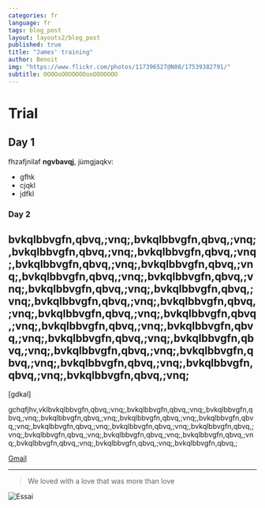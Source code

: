 ```yaml
---
categories: fr
language: fr
tags: blog_post
layout: layouts2/blog_post
published: true
title: "James' training"
author: Benoit
img: "https://www.flickr.com/photos/117396527@N08/17539382791/"
subtitle: OOOOoOOOOOOOooOOOOOOO
---
```




# Trial 

## Day 1

fhzafjnilaf  **ngvbavqj**, jùmgjaqkv:

* gfhk
* cjqkl
* jdfkl

### Day 2
bvkqlbbvgfn,qbvq,;vnq;,bvkqlbbvgfn,qbvq,;vnq;,bvkqlbbvgfn,qbvq,;vnq;,bvkqlbbvgfn,qbvq,;vnq;,bvkqlbbvgfn,qbvq,;vnq;,bvkqlbbvgfn,qbvq,;vnq;,bvkqlbbvgfn,qbvq,;vnq;,bvkqlbbvgfn,qbvq,;vnq;,bvkqlbbvgfn,qbvq,;vnq;,bvkqlbbvgfn,qbvq,;vnq;,bvkqlbbvgfn,qbvq,;vnq;,bvkqlbbvgfn,qbvq,;vnq;,bvkqlbbvgfn,qbvq,;vnq;,bvkqlbbvgfn,qbvq,;vnq;,bvkqlbbvgfn,qbvq,;vnq;,bvkqlbbvgfn,qbvq,;vnq;,bvkqlbbvgfn,qbvq,;vnq;,bvkqlbbvgfn,qbvq,;vnq;,bvkqlbbvgfn,qbvq,;vnq;,bvkqlbbvgfn,qbvq,;vnq;,bvkqlbbvgfn,qbvq,;vnq;,bvkqlbbvgfn,qbvq,;vnq;,bvkqlbbvgfn,qbvq,;vnq;
---
[gdkal]

gchqfjhv,vklbvkqlbbvgfn,qbvq,;vnq;,bvkqlbbvgfn,qbvq,;vnq;,bvkqlbbvgfn,qbvq,;vnq;,bvkqlbbvgfn,qbvq,;vnq;,bvkqlbbvgfn,qbvq,;vnq;,bvkqlbbvgfn,qbvq,;vnq;,bvkqlbbvgfn,qbvq,;vnq;,bvkqlbbvgfn,qbvq,;vnq;,bvkqlbbvgfn,qbvq,;vnq;,bvkqlbbvgfn,qbvq,;vnq;,bvkqlbbvgfn,qbvq,;vnq;,bvkqlbbvgfn,qbvq,;vnq;,bvkqlbbvgfn,qbvq,;vnq;,bvkqlbbvgfn,qbvq,;vnq;,bvkqlbbvgfn,qbvq,;

[Gmail](https://mail.google.com/mail/u/1/#inbox)

---

> We loved with a love that was more than love

![Essai](https://www.flickr.com/photos/117396527@N08/17539382791/)
